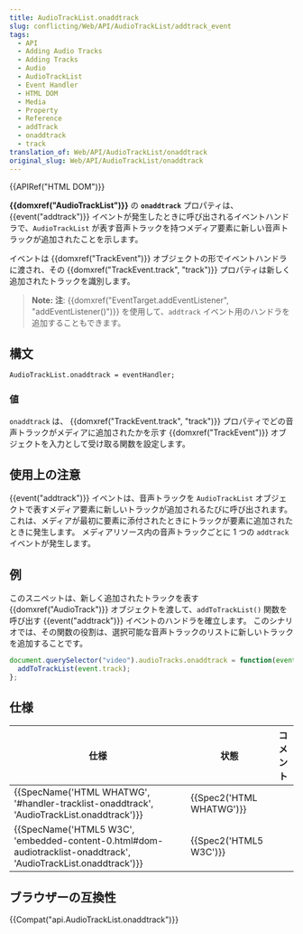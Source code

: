 ```yaml
---
title: AudioTrackList.onaddtrack
slug: conflicting/Web/API/AudioTrackList/addtrack_event
tags:
  - API
  - Adding Audio Tracks
  - Adding Tracks
  - Audio
  - AudioTrackList
  - Event Handler
  - HTML DOM
  - Media
  - Property
  - Reference
  - addTrack
  - onaddtrack
  - track
translation_of: Web/API/AudioTrackList/onaddtrack
original_slug: Web/API/AudioTrackList/onaddtrack
---
```

{{APIRef("HTML DOM")}}

**{{domxref("AudioTrackList")}}** の **`onaddtrack`** プロパティは、{{event("addtrack")}} イベントが発生したときに呼び出されるイベントハンドラで、`AudioTrackList` が表す音声トラックを持つメディア要素に新しい音声トラックが追加されたことを示します。

イベントは {{domxref("TrackEvent")}} オブジェクトの形でイベントハンドラに渡され、その {{domxref("TrackEvent.track", "track")}} プロパティは新しく追加されたトラックを識別します。

> **Note:** **注**: {{domxref("EventTarget.addEventListener", "addEventListener()")}} を使用して、`addtrack` イベント用のハンドラを追加することもできます。

## 構文

    AudioTrackList.onaddtrack = eventHandler;

### 値

`onaddtrack` は、 {{domxref("TrackEvent.track", "track")}} プロパティでどの音声トラックがメディアに追加されたかを示す {{domxref("TrackEvent")}} オブジェクトを入力として受け取る関数を設定します。

## 使用上の注意

{{event("addtrack")}} イベントは、音声トラックを `AudioTrackList` オブジェクトで表すメディア要素に新しいトラックが追加されるたびに呼び出されます。 これは、メディアが最初に要素に添付されたときにトラックが要素に追加されたときに発生します。 メディアリソース内の音声トラックごとに 1 つの `addtrack` イベントが発生します。

## 例

このスニペットは、新しく追加されたトラックを表す {{domxref("AudioTrack")}} オブジェクトを渡して、`addToTrackList()` 関数を呼び出す {{event("addtrack")}} イベントのハンドラを確立します。 このシナリオでは、その関数の役割は、選択可能な音声トラックのリストに新しいトラックを追加することです。

```js
document.querySelector("video").audioTracks.onaddtrack = function(event) {
  addToTrackList(event.track);
};
```

## 仕様

| 仕様                                                                                                                                                 | 状態                             | コメント |
| ---------------------------------------------------------------------------------------------------------------------------------------------------- | -------------------------------- | -------- |
| {{SpecName('HTML WHATWG', '#handler-tracklist-onaddtrack', 'AudioTrackList.onaddtrack')}}                             | {{Spec2('HTML WHATWG')}} |          |
| {{SpecName('HTML5 W3C', 'embedded-content-0.html#dom-audiotracklist-onaddtrack', 'AudioTrackList.onaddtrack')}} | {{Spec2('HTML5 W3C')}}     |          |

## ブラウザーの互換性

{{Compat("api.AudioTrackList.onaddtrack")}}
